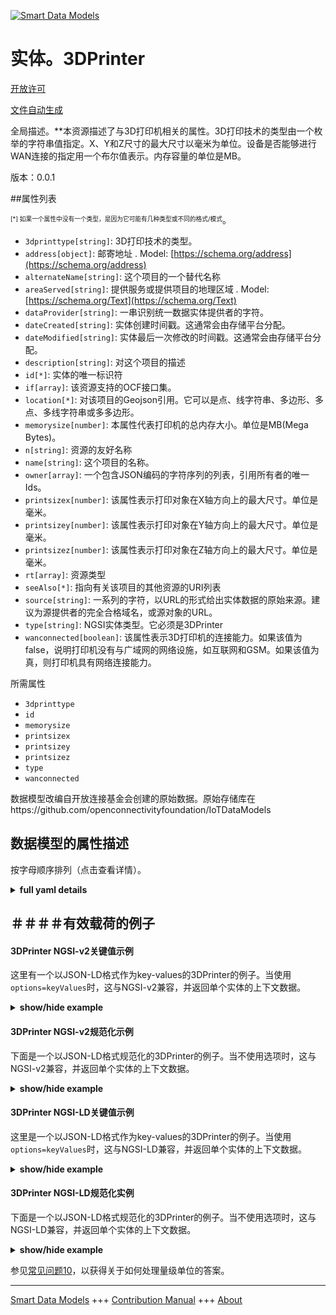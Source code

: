 <!-- 10-Header -->  
[![Smart Data Models](https://smartdatamodels.org/wp-content/uploads/2022/01/SmartDataModels_logo.png "Logo")](https://smartdatamodels.org)  
实体。3DPrinter  
============<!-- /10-Header -->  
<!-- 15-License -->  
[开放许可](https://github.com/smart-data-models//dataModel.OCF/blob/master/3DPrinter/LICENSE.md)  
[文件自动生成](https://docs.google.com/presentation/d/e/2PACX-1vTs-Ng5dIAwkg91oTTUdt8ua7woBXhPnwavZ0FxgR8BsAI_Ek3C5q97Nd94HS8KhP-r_quD4H0fgyt3/pub?start=false&loop=false&delayms=3000#slide=id.gb715ace035_0_60)  
<!-- /15-License -->  
<!-- 20-Description -->  
全局描述。**本资源描述了与3D打印机相关的属性。3D打印技术的类型由一个枚举的字符串值指定。X、Y和Z尺寸的最大尺寸以毫米为单位。设备是否能够进行WAN连接的指定用一个布尔值表示。内存容量的单位是MB。  
版本：0.0.1  
<!-- /20-Description -->  
<!-- 30-PropertiesList -->  

##属性列表  

<sup><sub>[*] 如果一个属性中没有一个类型，是因为它可能有几种类型或不同的格式/模式</sub></sup>。  
- `3dprinttype[string]`: 3D打印技术的类型。  - `address[object]`: 邮寄地址  . Model: [https://schema.org/address](https://schema.org/address)- `alternateName[string]`: 这个项目的一个替代名称  - `areaServed[string]`: 提供服务或提供项目的地理区域  . Model: [https://schema.org/Text](https://schema.org/Text)- `dataProvider[string]`: 一串识别统一数据实体提供者的字符。  - `dateCreated[string]`: 实体创建时间戳。这通常会由存储平台分配。  - `dateModified[string]`: 实体最后一次修改的时间戳。这通常会由存储平台分配。  - `description[string]`: 对这个项目的描述  - `id[*]`: 实体的唯一标识符  - `if[array]`: 该资源支持的OCF接口集。  - `location[*]`: 对该项目的Geojson引用。它可以是点、线字符串、多边形、多点、多线字符串或多多边形。  - `memorysize[number]`: 本属性代表打印机的总内存大小。单位是MB(Mega Bytes)。  - `n[string]`: 资源的友好名称  - `name[string]`: 这个项目的名称。  - `owner[array]`: 一个包含JSON编码的字符序列的列表，引用所有者的唯一Ids。  - `printsizex[number]`: 该属性表示打印对象在X轴方向上的最大尺寸。单位是毫米。  - `printsizey[number]`: 该属性表示打印对象在Y轴方向上的最大尺寸。单位是毫米。  - `printsizez[number]`: 该属性表示打印对象在Z轴方向上的最大尺寸。单位是毫米。  - `rt[array]`: 资源类型  - `seeAlso[*]`: 指向有关该项目的其他资源的URI列表  - `source[string]`: 一系列的字符，以URL的形式给出实体数据的原始来源。建议为源提供者的完全合格域名，或源对象的URL。  - `type[string]`: NGSI实体类型。它必须是3DPrinter  - `wanconnected[boolean]`: 该属性表示3D打印机的连接能力。如果该值为false，说明打印机没有与广域网的网络设施，如互联网和GSM。如果该值为真，则打印机具有网络连接能力。  <!-- /30-PropertiesList -->  
<!-- 35-RequiredProperties -->  
所需属性  
- `3dprinttype`  - `id`  - `memorysize`  - `printsizex`  - `printsizey`  - `printsizez`  - `type`  - `wanconnected`  <!-- /35-RequiredProperties -->  
<!-- 40-RequiredProperties -->  
数据模型改编自开放连接基金会创建的原始数据。原始存储库在https://github.com/openconnectivityfoundation/IoTDataModels  
<!-- /40-RequiredProperties -->  
<!-- 50-DataModelHeader -->  
## 数据模型的属性描述  
按字母顺序排列（点击查看详情）。  
<!-- /50-DataModelHeader -->  
<!-- 60-ModelYaml -->  
<details><summary><strong>full yaml details</strong></summary>    
```yaml  
3DPrinter:    
  description: 'This Resource describes the attributes associated with 3D Printer. The type of 3D printing technology is specified by an enumerated string value. The maximum sizes in mm are included for the x, y, and z dimensions. A designation of whether the device is capable of WAN connectivity is represented in a boolean. The memory capacity is captured in MB.'    
  properties:    
    3dprinttype:    
      description: 'The type of 3D printing technology.'    
      enum:    
        - 'Fused Filament Fabrication'    
        - 'Fused Deposition Modeling'    
        - 'Digital Light Processing'    
        - 'Powder Bed & inkjet head 3D Printing'    
        - 'Photopolymer Jetting Technology'    
        - 'Laminated Object Manufacturing'    
        - 'Stereolithography Apparatus'    
        - 'Selective Laser Sintering'    
        - Unknown    
      readOnly: true    
      type: string    
      x-ngsi:    
        type: Property    
    address:    
      description: 'The mailing address'    
      properties:    
        addressCountry:    
          description: 'Property. The country. For example, Spain. Model:''https://schema.org/addressCountry'''    
          type: string    
        addressLocality:    
          description: 'Property. The locality in which the street address is, and which is in the region. Model:''https://schema.org/addressLocality'''    
          type: string    
        addressRegion:    
          description: 'Property. The region in which the locality is, and which is in the country. Model:''https://schema.org/addressRegion'''    
          type: string    
        postOfficeBoxNumber:    
          description: 'Property. The post office box number for PO box addresses. For example, 03578. Model:''https://schema.org/postOfficeBoxNumber'''    
          type: string    
        postalCode:    
          description: 'Property. The postal code. For example, 24004. Model:''https://schema.org/https://schema.org/postalCode'''    
          type: string    
        streetAddress:    
          description: 'Property. The street address. Model:''https://schema.org/streetAddress'''    
          type: string    
      type: object    
      x-ngsi:    
        model: https://schema.org/address    
        type: Property    
    alternateName:    
      description: 'An alternative name for this item'    
      type: string    
      x-ngsi:    
        type: Property    
    areaServed:    
      description: 'The geographic area where a service or offered item is provided'    
      type: string    
      x-ngsi:    
        model: https://schema.org/Text    
        type: Property    
    dataProvider:    
      description: 'A sequence of characters identifying the provider of the harmonised data entity.'    
      type: string    
      x-ngsi:    
        type: Property    
    dateCreated:    
      description: 'Entity creation timestamp. This will usually be allocated by the storage platform.'    
      format: date-time    
      type: string    
      x-ngsi:    
        type: Property    
    dateModified:    
      description: 'Timestamp of the last modification of the entity. This will usually be allocated by the storage platform.'    
      format: date-time    
      type: string    
      x-ngsi:    
        type: Property    
    description:    
      description: 'A description of this item'    
      type: string    
      x-ngsi:    
        type: Property    
    id:    
      anyOf: &3dprinter_-_properties_-_owner_-_items_-_anyof    
        - description: 'Property. Identifier format of any NGSI entity'    
          maxLength: 256    
          minLength: 1    
          pattern: ^[\w\-\.\{\}\$\+\*\[\]`|~^@!,:\\]+$    
          type: string    
        - description: 'Property. Identifier format of any NGSI entity'    
          format: uri    
          type: string    
      description: 'Unique identifier of the entity'    
      x-ngsi:    
        type: Property    
    if:    
      description: 'The OCF Interface set supported by this Resource.'    
      items:    
        enum:    
          - oic.if.r    
          - oic.if.baseline    
        type: string    
      minItems: 2    
      readOnly: true    
      type: array    
      uniqueItems: true    
      x-ngsi:    
        type: Property    
    location:    
      description: 'Geojson reference to the item. It can be Point, LineString, Polygon, MultiPoint, MultiLineString or MultiPolygon'    
      oneOf:    
        - description: 'Geoproperty. Geojson reference to the item. Point'    
          properties:    
            bbox:    
              items:    
                type: number    
              minItems: 4    
              type: array    
            coordinates:    
              items:    
                type: number    
              minItems: 2    
              type: array    
            type:    
              enum:    
                - Point    
              type: string    
          required:    
            - type    
            - coordinates    
          title: 'GeoJSON Point'    
          type: object    
        - description: 'Geoproperty. Geojson reference to the item. LineString'    
          properties:    
            bbox:    
              items:    
                type: number    
              minItems: 4    
              type: array    
            coordinates:    
              items:    
                items:    
                  type: number    
                minItems: 2    
                type: array    
              minItems: 2    
              type: array    
            type:    
              enum:    
                - LineString    
              type: string    
          required:    
            - type    
            - coordinates    
          title: 'GeoJSON LineString'    
          type: object    
        - description: 'Geoproperty. Geojson reference to the item. Polygon'    
          properties:    
            bbox:    
              items:    
                type: number    
              minItems: 4    
              type: array    
            coordinates:    
              items:    
                items:    
                  items:    
                    type: number    
                  minItems: 2    
                  type: array    
                minItems: 4    
                type: array    
              type: array    
            type:    
              enum:    
                - Polygon    
              type: string    
          required:    
            - type    
            - coordinates    
          title: 'GeoJSON Polygon'    
          type: object    
        - description: 'Geoproperty. Geojson reference to the item. MultiPoint'    
          properties:    
            bbox:    
              items:    
                type: number    
              minItems: 4    
              type: array    
            coordinates:    
              items:    
                items:    
                  type: number    
                minItems: 2    
                type: array    
              type: array    
            type:    
              enum:    
                - MultiPoint    
              type: string    
          required:    
            - type    
            - coordinates    
          title: 'GeoJSON MultiPoint'    
          type: object    
        - description: 'Geoproperty. Geojson reference to the item. MultiLineString'    
          properties:    
            bbox:    
              items:    
                type: number    
              minItems: 4    
              type: array    
            coordinates:    
              items:    
                items:    
                  items:    
                    type: number    
                  minItems: 2    
                  type: array    
                minItems: 2    
                type: array    
              type: array    
            type:    
              enum:    
                - MultiLineString    
              type: string    
          required:    
            - type    
            - coordinates    
          title: 'GeoJSON MultiLineString'    
          type: object    
        - description: 'Geoproperty. Geojson reference to the item. MultiLineString'    
          properties:    
            bbox:    
              items:    
                type: number    
              minItems: 4    
              type: array    
            coordinates:    
              items:    
                items:    
                  items:    
                    items:    
                      type: number    
                    minItems: 2    
                    type: array    
                  minItems: 4    
                  type: array    
                type: array    
              type: array    
            type:    
              enum:    
                - MultiPolygon    
              type: string    
          required:    
            - type    
            - coordinates    
          title: 'GeoJSON MultiPolygon'    
          type: object    
      x-ngsi:    
        type: Geoproperty    
    memorysize:    
      description: 'This Property represents the total memory size of the printer. The unit is MB(Mega Bytes)'    
      readOnly: true    
      type: number    
      x-ngsi:    
        type: Property    
    n:    
      description: 'Friendly name of the Resource'    
      maxLength: 64    
      readOnly: true    
      type: string    
      x-ngsi:    
        type: Property    
    name:    
      description: 'The name of this item.'    
      type: string    
      x-ngsi:    
        type: Property    
    owner:    
      description: 'A List containing a JSON encoded sequence of characters referencing the unique Ids of the owner(s)'    
      items:    
        anyOf: *3dprinter_-_properties_-_owner_-_items_-_anyof    
        description: 'Property. Unique identifier of the entity'    
      type: array    
      x-ngsi:    
        type: Property    
    printsizex:    
      description: 'This Property represents the maximum size of printing object in the direction of X-axis. The unit is mm.'    
      readOnly: true    
      type: number    
      x-ngsi:    
        type: Property    
    printsizey:    
      description: 'This Property represents the maximum size of printing object in the direction of Y-axis. The unit is mm.'    
      readOnly: true    
      type: number    
      x-ngsi:    
        type: Property    
    printsizez:    
      description: 'This Property represents the maximum size of printing object in the direction of Z-axis. The unit is mm.'    
      readOnly: true    
      type: number    
      x-ngsi:    
        type: Property    
    rt:    
      description: 'The Resource Type'    
      items:    
        enum:    
          - oic.r.printer.3d    
        maxLength: 64    
        type: string    
      minItems: 1    
      readOnly: true    
      type: array    
      uniqueItems: true    
      x-ngsi:    
        type: Property    
    seeAlso:    
      description: 'list of uri pointing to additional resources about the item'    
      oneOf:    
        - items:    
            format: uri    
            type: string    
          minItems: 1    
          type: array    
        - format: uri    
          type: string    
      x-ngsi:    
        type: Property    
    source:    
      description: 'A sequence of characters giving the original source of the entity data as a URL. Recommended to be the fully qualified domain name of the source provider, or the URL to the source object.'    
      type: string    
      x-ngsi:    
        type: Property    
    type:    
      description: 'NGSI entity type. It has to be 3DPrinter'    
      enum:    
        - 3DPrinter    
      type: string    
      x-ngsi:    
        type: Property    
    wanconnected:    
      description: 'This Property indicates the connectivity capability of the 3D printer. If the value is false, the printer does not have network facility to Wide Area Network such as internet and GSM. If the value is true, the printer has network connectivity'    
      readOnly: true    
      type: boolean    
      x-ngsi:    
        type: Property    
  required:    
    - 3dprinttype    
    - printsizex    
    - printsizey    
    - printsizez    
    - wanconnected    
    - memorysize    
    - id    
    - type    
  type: object    
  x-derived-from: https://raw.githubusercontent.com/openconnectivityfoundation/IoTDataModels/master/3DPrinterResURI.swagger.json    
  x-disclaimer: 'Redistribution and use in source and binary forms, with or without modification, are permitted  provided that the license conditions are met. Copyleft (c) 2021 Contributors to Smart Data Models Program'    
  x-license-url: https://github.com/smart-data-models/dataModel.OCF/blob/master/3DPrinter/LICENSE.md    
  x-model-schema: https://smart-data-models.github.io/dataModel.OCF/3DPrinter/schema.json    
  x-model-tags: OCF    
  x-version: 0.0.1    
```  
</details>    
<!-- /60-ModelYaml -->  
<!-- 70-MiddleNotes -->  
<!-- /70-MiddleNotes -->  
<!-- 80-Examples -->  
## ＃＃＃＃有效载荷的例子  
#### 3DPrinter NGSI-v2关键值示例  
这里有一个以JSON-LD格式作为key-values的3DPrinter的例子。当使用`options=keyValues`时，这与NGSI-v2兼容，并返回单个实体的上下文数据。  
<details><summary><strong>show/hide example</strong></summary>    
```json  
{  
  "id": "urn:ngsi-ld:3DPrinter:id:YUSH:12422704",  
  "dateCreated": "1982-12-22T16:51:18Z",  
  "dateModified": "2016-04-19T02:35:28Z",  
  "source": "Size purpose hit American color minute. Improve send public crime long bag. Design benefit our evening her expect seek. Process catch up hear source work this.",  
  "name": "Wall relate upon decision official. Return per system sound society current. Environment bar hope.",  
  "alternateName": "Range though no ground study store.",  
  "description": "Party prevent sort. Population simply keep run line. Ground about wish raise.",  
  "dataProvider": "Stage environment effort expect. It company history place really. Result Mr data those on organization. Affect save factor up cause.",  
  "owner": [  
    "urn:ngsi-ld:3DPrinter:items:BJQF:44557977",  
    "urn:ngsi-ld:3DPrinter:items:UJGY:74455021"  
  ],  
  "seeAlso": [  
    "urn:ngsi-ld:3DPrinter:items:INTV:14103670",  
    "urn:ngsi-ld:3DPrinter:items:HVOD:77311767"  
  ],  
  "location": {  
    "type": "Point",  
    "coordinates": [  
      -88.6783455,  
      -161.926308  
    ]  
  },  
  "address": {  
    "streetAddress": "Their soldier next full together. Us word national pretty war common. Either herself event either career.",  
    "addressLocality": "Letter imagine box watch nation value. Along start put pattern try. Per smile however media money resource gun.",  
    "addressRegion": "Clearly generation light quite less.",  
    "addressCountry": "Pretty popular plant attention. Start physical phone measure your eye. High instead book yourself.",  
    "postalCode": "Law close sound along card. While tough evening fight ball radio whose.",  
    "postOfficeBoxNumber": "Leg charge people senior. Look foreign possible be. Case figure coach road sell on."  
  },  
  "areaServed": "Show near system coach particularly memory provide front. Already risk close plan value member. Son Mr only edge.",  
  "rt": [  
    "oic.r.printer.3d",  
    "oic.r.printer.3d"  
  ],  
  "printsizey": {  
    "type": "Property",  
    "value": 141.9  
  },  
  "memorysize": {  
    "type": "Property",  
    "value": 423.2  
  },  
  "3dprinttype": "Digital Light Processing",  
  "wanconnected": {  
    "type": "Property",  
    "value": true  
  },  
  "printsizex": {  
    "type": "Property",  
    "value": 638.7  
  },  
  "printsizez": {  
    "type": "Property",  
    "value": 659.8  
  },  
  "n": "Direction expert staff property. Wall score before increase.",  
  "if": [  
    "oic.if.r",  
    "oic.if.r"  
  ],  
  "type": "3DPrinter"  
}  
```  
</details>  
#### 3DPrinter NGSI-v2规范化示例  
下面是一个以JSON-LD格式规范化的3DPrinter的例子。当不使用选项时，这与NGSI-v2兼容，并返回单个实体的上下文数据。  
<details><summary><strong>show/hide example</strong></summary>    
```json  
{  
  "id": {  
    "type": "string",  
    "value": "urn:ngsi-ld:3DPrinter:id:YUSH:12422704"  
  },  
  "dateCreated": {  
    "format": "date-time",  
    "type": "string",  
    "value": "1982-12-22T16:51:18Z"  
  },  
  "dateModified": {  
    "format": "date-time",  
    "type": "string",  
    "value": "2016-04-19T02:35:28Z"  
  },  
  "source": {  
    "type": "string",  
    "value": "Size purpose hit American color minute. Improve send public crime long bag. Design benefit our evening her expect seek. Process catch up hear source work this."  
  },  
  "name": {  
    "type": "string",  
    "value": "Wall relate upon decision official. Return per system sound society current. Environment bar hope."  
  },  
  "alternateName": {  
    "type": "string",  
    "value": "Range though no ground study store."  
  },  
  "description": {  
    "type": "string",  
    "value": "Party prevent sort. Population simply keep run line. Ground about wish raise."  
  },  
  "dataProvider": {  
    "type": "string",  
    "value": "Stage environment effort expect. It company history place really. Result Mr data those on organization. Affect save factor up cause."  
  },  
  "owner": {  
    "type": "array",  
    "value": [  
      "urn:ngsi-ld:3DPrinter:items:BJQF:44557977",  
      "urn:ngsi-ld:3DPrinter:items:UJGY:74455021"  
    ]  
  },  
  "seeAlso": {  
    "type": "array",  
    "value": [  
      "urn:ngsi-ld:3DPrinter:items:INTV:14103670",  
      "urn:ngsi-ld:3DPrinter:items:HVOD:77311767"  
    ]  
  },  
  "location": {  
    "type": "object",  
    "value": {  
      "type": "Point",  
      "coordinates": [  
        -88.6783455,  
        -161.926308  
      ]  
    }  
  },  
  "address": {  
    "type": "object",  
    "value": {  
      "streetAddress": "Their soldier next full together. Us word national pretty war common. Either herself event either career.",  
      "addressLocality": "Letter imagine box watch nation value. Along start put pattern try. Per smile however media money resource gun.",  
      "addressRegion": "Clearly generation light quite less.",  
      "addressCountry": "Pretty popular plant attention. Start physical phone measure your eye. High instead book yourself.",  
      "postalCode": "Law close sound along card. While tough evening fight ball radio whose.",  
      "postOfficeBoxNumber": "Leg charge people senior. Look foreign possible be. Case figure coach road sell on."  
    }  
  },  
  "areaServed": {  
    "type": "string",  
    "value": "Show near system coach particularly memory provide front. Already risk close plan value member. Son Mr only edge."  
  },  
  "rt": {  
    "type": "array",  
    "value": [  
      "oic.r.printer.3d",  
      "oic.r.printer.3d"  
    ]  
  },  
  "printsizey": {  
    "type": "object",  
    "value": {  
      "type": "Property",  
      "value": 141.9  
    }  
  },  
  "memorysize": {  
    "type": "object",  
    "value": {  
      "type": "Property",  
      "value": 423.2  
    }  
  },  
  "3dprinttype": {  
    "type": "string",  
    "value": "Digital Light Processing"  
  },  
  "wanconnected": {  
    "type": "object",  
    "value": {  
      "type": "Property",  
      "value": true  
    }  
  },  
  "printsizex": {  
    "type": "object",  
    "value": {  
      "type": "Property",  
      "value": 638.7  
    }  
  },  
  "printsizez": {  
    "type": "object",  
    "value": {  
      "type": "Property",  
      "value": 659.8  
    }  
  },  
  "n": {  
    "type": "string",  
    "value": "Direction expert staff property. Wall score before increase."  
  },  
  "if": {  
    "type": "array",  
    "value": [  
      "oic.if.r",  
      "oic.if.r"  
    ]  
  },  
  "type": {  
    "type": "string",  
    "value": "3DPrinter"  
  }  
}  
```  
</details>  
#### 3DPrinter NGSI-LD关键值示例  
这里是一个以JSON-LD格式作为key-values的3DPrinter的例子。当使用`options=keyValues`时，这与NGSI-LD兼容，并返回单个实体的上下文数据。  
<details><summary><strong>show/hide example</strong></summary>    
```json  
{  
    "id": "urn:ngsi-ld:3DPrinter:id:YUSH:12422704",  
    "dateCreated": "1982-12-22T16:51:18Z",  
    "dateModified": "2016-04-19T02:35:28Z",  
    "source": "Size purpose hit American color minute. Improve send public crime long bag. Design benefit our evening her expect seek. Process catch up hear source work this.",  
    "name": "Wall relate upon decision official. Return per system sound society current. Environment bar hope.",  
    "alternateName": "Range though no ground study store.",  
    "description": "Party prevent sort. Population simply keep run line. Ground about wish raise.",  
    "dataProvider": "Stage environment effort expect. It company history place really. Result Mr data those on organization. Affect save factor up cause.",  
    "owner": [  
        "urn:ngsi-ld:3DPrinter:items:BJQF:44557977",  
        "urn:ngsi-ld:3DPrinter:items:UJGY:74455021"  
    ],  
    "seeAlso": [  
        "urn:ngsi-ld:3DPrinter:items:INTV:14103670",  
        "urn:ngsi-ld:3DPrinter:items:HVOD:77311767"  
    ],  
    "location": {  
        "type": "Point",  
        "coordinates": [  
            -88.6783455,  
            -161.926308  
        ]  
    },  
    "address": {  
        "streetAddress": "Their soldier next full together. Us word national pretty war common. Either herself event either career.",  
        "addressLocality": "Letter imagine box watch nation value. Along start put pattern try. Per smile however media money resource gun.",  
        "addressRegion": "Clearly generation light quite less.",  
        "addressCountry": "Pretty popular plant attention. Start physical phone measure your eye. High instead book yourself.",  
        "postalCode": "Law close sound along card. While tough evening fight ball radio whose.",  
        "postOfficeBoxNumber": "Leg charge people senior. Look foreign possible be. Case figure coach road sell on."  
    },  
    "areaServed": "Show near system coach particularly memory provide front. Already risk close plan value member. Son Mr only edge.",  
    "rt": [  
        "oic.r.printer.3d",  
        "oic.r.printer.3d"  
    ],  
    "printsizey": {  
        "type": "Property",  
        "value": 141.9  
    },  
    "memorysize": {  
        "type": "Property",  
        "value": 423.2  
    },  
    "3dprinttype": "Digital Light Processing",  
    "wanconnected": {  
        "type": "Property",  
        "value": true  
    },  
    "printsizex": {  
        "type": "Property",  
        "value": 638.7  
    },  
    "printsizez": {  
        "type": "Property",  
        "value": 659.8  
    },  
    "n": "Direction expert staff property. Wall score before increase.",  
    "if": [  
        "oic.if.r",  
        "oic.if.r"  
    ],  
    "type": "3DPrinter",  
    "@context": [  
        "https://smartdatamodels.org/context.jsonld",  
        "https://raw.githubusercontent.com/smart-data-models/dataModel.OCF/master/context.jsonld"  
    ]  
}  
```  
</details>  
#### 3DPrinter NGSI-LD规范化实例  
下面是一个以JSON-LD格式规范化的3DPrinter的例子。当不使用选项时，这与NGSI-LD兼容，并返回单个实体的上下文数据。  
<details><summary><strong>show/hide example</strong></summary>    
```json  
{  
    "id": "urn:ngsi-ld:3DPrinter:id:OSAJ:25765068",  
    "dateCreated": {  
        "type": "Property",  
        "value": {  
            "@type": "DateTime",  
            "@value": "1988-01-28T14:13:40Z"  
        }  
    },  
    "dateModified": {  
        "type": "Property",  
        "value": {  
            "@type": "DateTime",  
            "@value": "2012-05-04T06:05:12Z"  
        }  
    },  
    "source": {  
        "type": "Property",  
        "value": "Score nearly wait."  
    },  
    "name": {  
        "type": "Property",  
        "value": "Day claim democratic standard sing general growth miss. Large for yard city behavior anyone. Pretty down too."  
    },  
    "alternateName": {  
        "type": "Property",  
        "value": "Water popular pretty head. Visit as although quickly away Congress sell rule. Language approach challenge of situation home prove. May gas civil word suddenly."  
    },  
    "description": {  
        "type": "Property",  
        "value": "Reach beautiful key article wish. Range age future suggest choose stop organization. Total claim why involve."  
    },  
    "dataProvider": {  
        "type": "Property",  
        "value": "Sort left must. First Mrs everybody eat thank it. Relationship source hear recent every drive."  
    },  
    "owner": {  
        "type": "Property",  
        "value": [  
            "urn:ngsi-ld:3DPrinter:items:KCRI:07432229",  
            "urn:ngsi-ld:3DPrinter:items:CIVT:12782306"  
        ]  
    },  
    "seeAlso": {  
        "type": "Property",  
        "value": [  
            "urn:ngsi-ld:3DPrinter:items:ANXI:44669183"  
        ]  
    },  
    "location": {  
        "type": "Property",  
        "value": {  
            "type": "Point",  
            "coordinates": [  
                20.7678465,  
                -50.604614  
            ]  
        }  
    },  
    "address": {  
        "type": "Property",  
        "value": {  
            "streetAddress": "Chair series join shoulder southern camera. These wear ever it leave create. Middle nice fish push property network.",  
            "addressLocality": "Meet industry experience fire. Let local civil public federal.",  
            "addressRegion": "Among hospital condition human focus reach customer. Subject shoulder plant computer worry meeting.",  
            "addressCountry": "Finally hot address establish drug else. Language in rate. Physical quickly note you. Rock both degree him consider gun number certain.",  
            "postalCode": "Population camera second identify cold single. Miss act seek heavy south company. Grow both relate. Its including she represent.",  
            "postOfficeBoxNumber": "Join task enough. College travel north. Region collection research opportunity agency condition court."  
        }  
    },  
    "areaServed": {  
        "type": "Property",  
        "value": "Station gun during instead energy politics. Health find expert. Civil land past mouth watch series kind."  
    },  
    "rt": {  
        "type": "Property",  
        "value": [  
            "oic.r.printer.3d"  
        ]  
    },  
    "printsizey": {  
        "type": "Property",  
        "value": 862.4  
    },  
    "memorysize": {  
        "type": "Property",  
        "value": 798.4  
    },  
    "3dprinttype": {  
        "type": "Property",  
        "value": "Digital Light Processing"  
    },  
    "wanconnected": {  
        "type": "Property",  
        "value": false  
    },  
    "printsizex": {  
        "type": "Property",  
        "value": 172.6  
    },  
    "printsizez": {  
        "type": "Property",  
        "value": 926.1  
    },  
    "n": {  
        "type": "Property",  
        "value": "Threat look change. Down company do wall since bank."  
    },  
    "if": {  
        "type": "Property",  
        "value": [  
            "oic.if.r",  
            "oic.if.r"  
        ]  
    },  
    "type": "3DPrinter",  
    "@context": [  
        "https://smartdatamodels.org/context.jsonld",  
        "https://raw.githubusercontent.com/smart-data-models/dataModel.OCF/master/context.jsonld"  
    ]  
}  
```  
</details><!-- /80-Examples -->  
<!-- 90-FooterNotes -->  
<!-- /90-FooterNotes -->  
<!-- 95-Units -->  
参见[常见问题10](https://smartdatamodels.org/index.php/faqs/)，以获得关于如何处理量级单位的答案。  
<!-- /95-Units -->  
<!-- 97-LastFooter -->  
---  
[Smart Data Models](https://smartdatamodels.org) +++ [Contribution Manual](https://bit.ly/contribution_manual) +++ [About](https://bit.ly/Introduction_SDM)<!-- /97-LastFooter -->  
